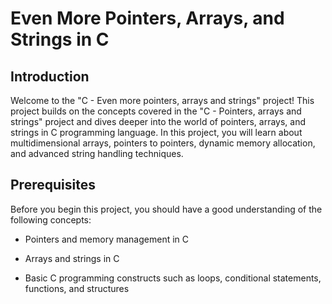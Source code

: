 # Even More Pointers, Arrays, and Strings in C #


## Introduction ##

Welcome to the "C - Even more pointers, arrays and strings" project! This project builds on the concepts covered in the "C - Pointers, arrays and strings" project and dives deeper into the world of pointers, arrays, and strings in C programming language. In this project, you will learn about multidimensional arrays, pointers to pointers, dynamic memory allocation, and advanced string handling techniques.

## Prerequisites ##

Before you begin this project, you should have a good understanding of the following concepts:

* Pointers and memory management in C

* Arrays and strings in C

* Basic C programming constructs such as loops, conditional statements, functions, and structures

